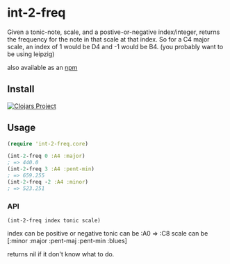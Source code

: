 # int-2-freq

Given a tonic-note, scale, and a postive-or-negative index/integer, returns the frequency for the note in that scale at that index. So for a C4 major scale, an index of 1 would be D4 and -1 would be B4. (you probably want to be using leipzig) 

also available as an [npm](https://www.npmjs.com/package/int2freq) 

## Install

[![Clojars Project](http://clojars.org/org.clojars.coledubs/int-2-freq/latest-version.svg)](http://clojars.org/org.clojars.coledubs/int-2-freq)

## Usage

```clojure
(require 'int-2-freq.core)

(int-2-freq 0 :A4 :major)
; => 440.0
(int-2-freq 3 :A4 :pent-min)
; => 659.255
(int-2-freq -2 :A4 :minor)
; => 523.251
```

### API
`(int-2-freq index tonic scale)`

index can be positive or negative
tonic can be :A0 => :C8
scale can be [:minor :major :pent-maj :pent-min :blues]

returns nil if it don't know what to do.
